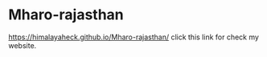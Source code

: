 # Mharo-rajasthan
https://himalayaheck.github.io/Mharo-rajasthan/ click this link for check my website.
